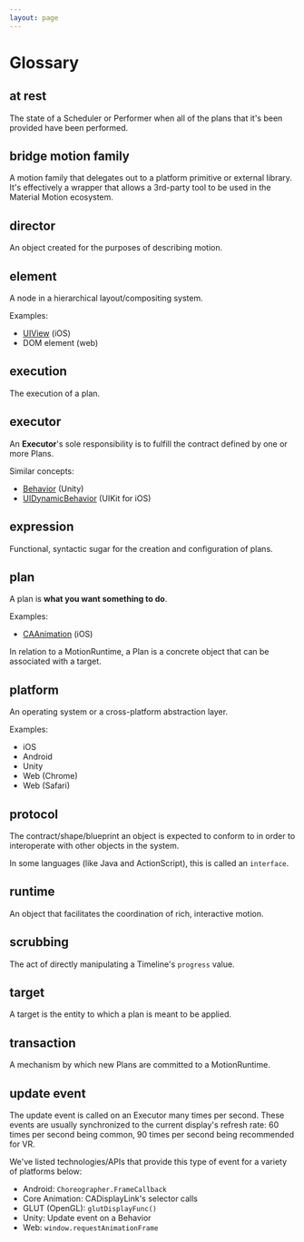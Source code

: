 ```yaml
---
layout: page
---
```


# Glossary

## at rest

The state of a Scheduler or Performer when all of the plans that it's been provided have been performed.

## bridge motion family

A motion family that delegates out to a platform primitive or external library.  It's effectively a wrapper that allows a 3rd-party tool to be used in the Material Motion ecosystem.

## director

An object created for the purposes of describing motion.

## element

A node in a hierarchical layout\/compositing system.

Examples:

* [UIView](https://developer.apple.com/library/ios/documentation/UIKit/Reference/UIView_Class/) \(iOS\)
* DOM element \(web\)

## execution

The execution of a plan.

## executor

An **Executor**'s sole responsibility is to fulfill the contract defined by one or more Plans.

Similar concepts:

* [Behavior](http://docs.unity3d.com/ScriptReference/Behaviour.html) \(Unity\)
* [UIDynamicBehavior](https://developer.apple.com/library/ios/documentation/UIKit/Reference/UIDynamicBehavior_Class/) \(UIKit for iOS\)

## expression

Functional, syntactic sugar for the creation and configuration of plans.

## plan

A plan is **what you want something to do**.

Examples:

* [CAAnimation](https://developer.apple.com/library/ios/documentation/GraphicsImaging/Reference/CAAnimation_class/) \(iOS\)

In relation to a MotionRuntime, a Plan is a concrete object that can be associated with a target.

## platform

An operating system or a cross-platform abstraction layer.

Examples:

* iOS
* Android
* Unity
* Web \(Chrome\)
* Web \(Safari\)

## protocol

The contract\/shape\/blueprint an object is expected to conform to in order to interoperate with other objects in the system.

In some languages \(like Java and ActionScript\), this is called an `interface`.

## runtime

An object that facilitates the coordination of rich, interactive motion.

## scrubbing

The act of directly manipulating a Timeline's `progress` value.

## target

A target is the entity to which a plan is meant to be applied.

## transaction

A mechanism by which new Plans are committed to a MotionRuntime.

## update event

The update event is called on an Executor many times per second. These events are usually synchronized to the current display's refresh rate: 60 times per second being common, 90 times per second being recommended for VR.

We've listed technologies\/APIs that provide this type of event for a variety of platforms below:

* Android: `Choreographer.FrameCallback`
* Core Animation: CADisplayLink's selector calls
* GLUT \(OpenGL\): `glutDisplayFunc()`
* Unity: Update event on a Behavior
* Web: `window.requestAnimationFrame`

